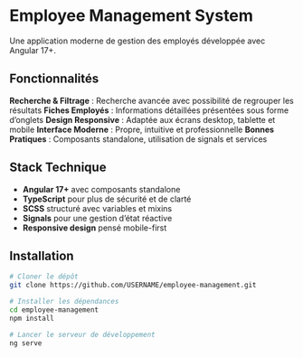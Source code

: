 # Employee Management System

Une application moderne de gestion des employés développée avec Angular 17+.

##  Fonctionnalités

 **Recherche & Filtrage** : Recherche avancée avec possibilité de regrouper les résultats
 **Fiches Employés** : Informations détaillées présentées sous forme d’onglets
 **Design Responsive** : Adaptée aux écrans desktop, tablette et mobile
 **Interface Moderne** : Propre, intuitive et professionnelle
 **Bonnes Pratiques** : Composants standalone, utilisation de signals et services

##  Stack Technique

- **Angular 17+** avec composants standalone
- **TypeScript** pour plus de sécurité et de clarté
- **SCSS** structuré avec variables et mixins
- **Signals** pour une gestion d’état réactive
- **Responsive design** pensé mobile-first

##  Installation

```bash
# Cloner le dépôt
git clone https://github.com/USERNAME/employee-management.git

# Installer les dépendances
cd employee-management
npm install

# Lancer le serveur de développement
ng serve

